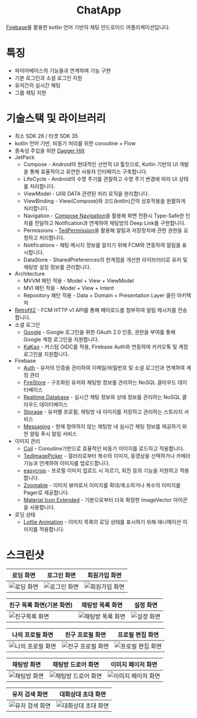 # <div align=center>ChatApp</div>

[Firebase](https://firebase.google.com/)를 활용한 kotlin 언어 기반의 채팅 안드로이드 어플리케이션입니다.

# 특징

* 파이어베이스의 기능들과 연계하여 기능 구현
* 기본 로그인과 소셜 로그인 지원
* 유저간의 실시간 채팅
* 그룹 채팅 지원

# 기술스택 및 라이브러리

* 최소 SDK 26 / 타겟 SDK 35
* kotlin 언어 기반, 비동기 처리를 위한 coroutine + Flow
* 종속성 주입을 위한 [Dagger Hilt](https://dagger.dev/hilt/)
* JetPack
  * Compose - Android의 현대적인 선언적 UI 툴킷으로, Kotlin 기반의 UI 개발을 통해 효율적이고 유연한 사용자 인터페이스 구축합니다.
  * LifeCycle - Android의 수명 주기를 관찰하고 수명 주기 변경에 따라 UI 상태를 처리합니다.
  * ViewModel - UI와 DATA 관련된 처리 로직을 분리합니다.
  * ViewBinding - View(Compose)와 코드(kotlin)간의 상호작용을 원활하게 처리합니다.
  * Navigation - [Compose Navigation](https://developer.android.com/develop/ui/compose/navigation?hl=ko)을 활용해 화면 전환시 Type-Safe한 인자를 전달하고 Notification과 연계하여 채팅방의 Deep Link를 구현합니다.
  * Permissions - [TedPermission](https://github.com/ParkSangGwon/TedPermission)을 활용해 알림과 저장장치에 관한 권한을 요청하고 처리합니다.
  * Notifications - 채팅 메시지 정보를 알리기 위해 FCM와 연동하여 알림을 표시합니다.
  * DataStore - SharedPreferences의 한계점을 개선한 라이브러리로 유저 및 채팅방 설정 정보를 관리합니다.
* Architecture
  * MVVM 패턴 적용 - Model + View + ViewModel
  * MVI 패턴 적용 - Model + View + Intent
  * Repository 패턴 적용 - Data + Domain + Presentation Layer 클린 아키텍처
* [Retrofit2](https://github.com/square/retrofit) - FCM HTTP v1 API를 통해 페이로드를 첨부하여 알림 메시지를 전송합니다.
* 소셜 로그인
  * [Google](https://github.com/googleapis/google-auth-library-java) - Google 로그인을 위한 OAuth 2.0 인증, 권한을 부여를 통해 Google 계정 로그인을 지원합니다.
  * [KaKao](https://developers.kakao.com/docs/latest/ko/kakaologin/common) - 커스텀 OIDC를 적용, Firebase Auth와 연동하여 카카오톡 및 계정 로그인을 지원합니다.
* Firebase
  * [Auth](https://firebase.google.com/docs/auth?hl=ko) - 유저의 인증을 관리하여 이메일/비밀번호 및 소셜 로그인과 연계하여 계정 관리
  * [FireStore](https://firebase.google.com/docs/firestore?hl=ko) - 구조화된 유저와 채팅방 정보를 관리하는 NoSQL 클라우드 데이터베이스
  * [Realtime Database](https://firebase.google.com/docs/database/android/start?hl=ko) - 실시간 채팅 정보와 상태 정보를 관리하는 NoSQL 클라우드 데이터베이스
  * [Storage](https://firebase.google.com/docs/storage/android/start?hl=ko) - 유저별 프로필, 채팅방 내 이미지를 저장하고 관리하는 스토리지 서비스
  * [Messaging](https://firebase.google.com/docs/cloud-messaging/android/client?hl=ko) - 현재 참여하지 않는 채팅방 내 실시간 채팅 정보를 제공하기 위한 알림 푸시 알림 서비스
* 이미지 관리
  * [Coil](https://coil-kt.github.io/coil/README-ko/) - Coroutine기반으로 효율적인 비동기 이미지를 로드하고 적용합니다.
  * [TedImagePicker](https://github.com/ParkSangGwon/TedImagePicker) - 갤러리로부터 복수의 이미지, 동영상을 선택하거나 카메라 기능과 연계하여 이미지를 업로드합니다.
  * [easycrop](https://github.com/mr0xf00/easycrop) - 프로필 이미지 업로드 시 자르기, 회전 등의 기능을 지원하고 적용합니다.
  * [Zoomable](https://github.com/usuiat/Zoomable) -  이미지 뷰어로서 이미지를 확대/축소하거나 복수의 이미지를 Pager로 제공합니다.
  * [Material Icon Extended](https://fonts.google.com/icons) - 기본으로부터 더욱 확장한 ImageVector 아이콘을 사용합니다.
* 로딩 상태
  * [Lottie Animation](https://github.com/airbnb/lottie-android) - 이미지 목록의 로딩 상태를 표시하기 위해 애니메이션 이미지를 적용합니다.

# 스크린샷


| 로딩 화면                                                                                     | 로그인 화면                                                                                     | 회원가입 화면                                                                                     |
| --------------------------------------------------------------------------------------------- | ----------------------------------------------------------------------------------------------- | ------------------------------------------------------------------------------------------------- |
| ![로딩 화면](https://github.com/user-attachments/assets/f14ce3e0-a509-45c3-ad14-c6ee96abc65f) | ![로그인 화면](https://github.com/user-attachments/assets/f335fe1e-7d27-462a-aa59-f0adf3569b65) | ![회원가입 화면](https://github.com/user-attachments/assets/5f7f1631-8e2c-4414-aaee-d1b71ec3f6a8) |


| 친구 목록 화면(기본 화면)                                                                         | 채팅방 목록 화면                                                                                     | 설정 화면                                                                                     |
| ------------------------------------------------------------------------------------------------- | ---------------------------------------------------------------------------------------------------- | --------------------------------------------------------------------------------------------- |
| ![친구목록 화면](https://github.com/user-attachments/assets/2f618c2b-af85-4d86-bc4e-39206440e4b4) | ![채팅방 목록 화면](https://github.com/user-attachments/assets/545dba3f-3cba-413e-87f0-636b901fd8e9) | ![설정 화면](https://github.com/user-attachments/assets/9f89c0ab-0b77-47da-be7c-16b717f61dcd) |


| 나의 프로필 화면                                                                                     | 친구 프로필 화면                                                                                     | 프로필 편집 화면                                                                                     |
| ---------------------------------------------------------------------------------------------------- | ---------------------------------------------------------------------------------------------------- | ---------------------------------------------------------------------------------------------------- |
| ![나의 프로필 화면](https://github.com/user-attachments/assets/48569a5e-bbe9-406f-a0df-092ca379704b) | ![친구 프로필 화면](https://github.com/user-attachments/assets/fe13d008-8a6a-4186-b616-9777d84f16c3) | ![프로필 편집 화면](https://github.com/user-attachments/assets/96b1506a-67bf-4dc1-acb9-60bb7c49c68e) |


| 채팅방 화면                                                                                     | 채팅방 드로어 화면                                                                                     | 이미지 페이저 화면                                                                                     |
| ----------------------------------------------------------------------------------------------- | ------------------------------------------------------------------------------------------------------ | ------------------------------------------------------------------------------------------------------ |
| ![채팅방 화면](https://github.com/user-attachments/assets/6dfb38e4-1cc5-4c3e-949a-03edafd60ea7) | ![채팅방 드로어 화면](https://github.com/user-attachments/assets/117dc811-83db-4eac-8be0-b17511a5f161) | ![이미지 페이저 화면](https://github.com/user-attachments/assets/d93155c1-df05-4e58-918b-a67938f4b190) |


| 유저 검색 화면                                                                                     | 대화상대 초대 화면                                                                                     |
| -------------------------------------------------------------------------------------------------- | ------------------------------------------------------------------------------------------------------ |
| ![유저 검색 화면](https://github.com/user-attachments/assets/632c093f-f0eb-44d8-b96d-2f07f64a36d4) | ![대화상대 초대 화면](https://github.com/user-attachments/assets/9caf1e14-4163-4cec-81b6-ed45bd274831) |
